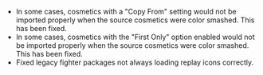 - In some cases, cosmetics with a "Copy From" setting would not be imported properly when the source cosmetics were color smashed. This has been fixed.
- In some cases, cosmetics with the "First Only" option enabled would not be imported properly when the source cosmetics were color smashed. This has been fixed.
- Fixed legacy fighter packages not always loading replay icons correctly.